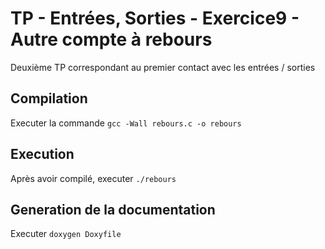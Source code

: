# TP - Entrées, Sorties - Exercice9 - Autre compte à rebours

Deuxième TP correspondant au premier contact avec les entrées / sorties

## Compilation

Executer la commande `gcc -Wall rebours.c -o rebours`

## Execution

Après avoir compilé, executer `./rebours`

## Generation de la documentation

Executer `doxygen Doxyfile`
